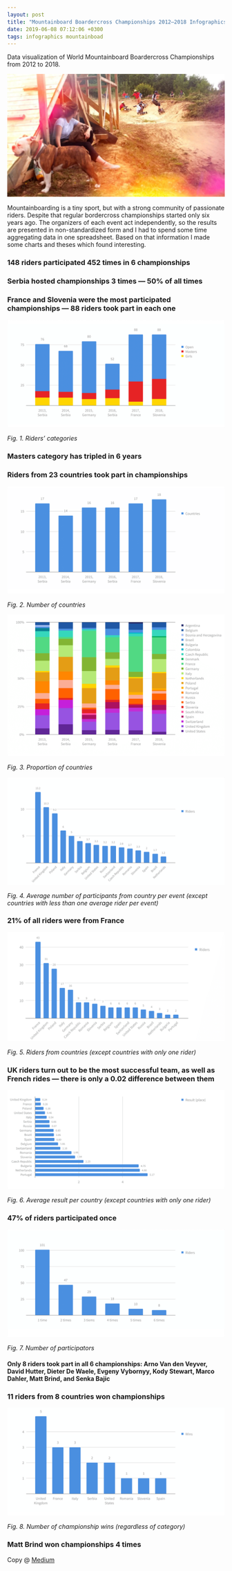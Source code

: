 ```yaml
---
layout: post
title: "Mountainboard Boardercross Championships 2012–2018 Infographics"
date: 2019-06-08 07:12:06 +0300
tags: infographics mountainboad
---
```


Data visualization of World Mountainboard Boardercross Championships from 2012 to 2018.

![Mountainboard Boardercross Championships 2012–2018 Infographics](/assets/2019-06-08/00-cover.jpg)

Mountainboarding is a tiny sport, but with a strong community of passionate riders. Despite that regular bordercross championships started only six years ago. The organizers of each event act independently, so the results are presented in non-standardized form and I had to spend some time aggregating data in one spreadsheet. Based on that information I made some charts and theses which found interesting.

### 148 riders participated 452 times in 6 championships

### Serbia hosted championships 3 times — 50% of all times

### France and Slovenia were the most participated championships — 88 riders took part in each one

![Riders’ categories](/assets/2019-06-08/01-riders-categories.png)

_Fig. 1. Riders’ categories_

### Masters category has tripled in 6 years

### Riders from 23 countries took part in championships

![Number of countries](/assets/2019-06-08/02-number-of-countries.png)

_Fig. 2. Number of countries_

![Proportion of countries](/assets/2019-06-08/03-proportion-of-countries.png)

_Fig. 3. Proportion of countries_

![Average number of participants from country per event](/assets/2019-06-08/04-average-number-of-participants-from-country-per-event.png)

_Fig. 4. Average number of participants from country per event (except countries with less than one average rider per event)_

### 21% of all riders were from France

![Riders from countries](/assets/2019-06-08/05-riders-from-countries.png)

_Fig. 5. Riders from countries (except countries with only one rider)_

### UK riders turn out to be the most successful team, as well as French rides — there is only a 0.02 difference between them

![Average result per country](/assets/2019-06-08/06-average-result-per-country.png)

_Fig. 6. Average result per country (except countries with only one rider)_

### 47% of riders participated once

![Number of participators](/assets/2019-06-08/07-number-of-participators.png)

_Fig. 7. Number of participators_

#### Only 8 riders took part in all 6 championships: Arno Van den Veyver, David Hutter, Dieter De Waele, Evgeny Vybornyy, Kody Stewart, Marco Dahler, Matt Brind, and Senka Bajic

### 11 riders from 8 countries won championships

![Number of championship wins](/assets/2019-06-08/08-number-of-championship-wins.png)

_Fig. 8. Number of championship wins (regardless of category)_

### Matt Brind won championships 4 times

Copy @ [Medium](https://adequatica.medium.com/mountainboard-boardercross-championships-2012-2018-infographics-3cbba6406ce5)
